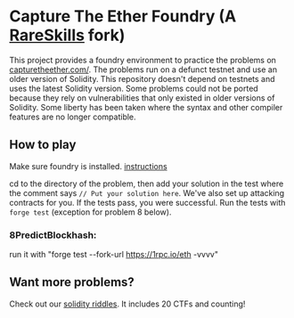 # Capture The Ether Foundry (A [RareSkills](http://www.rareskills.io/) fork)
This project provides a foundry environment to practice the problems on [capturetheether.com/](https://capturetheether.com/). The problems run on a defunct testnet and use an older version of Solidity. This repository doesn't depend on testnets and uses the latest Solidity version. Some problems could not be ported because they rely on vulnerabilities that only existed in older versions of Solidity. Some liberty has been taken where the syntax and other compiler features are no longer compatible.

## How to play
Make sure foundry is installed. [instructions](https://book.getfoundry.sh/getting-started/installation)

cd to the directory of the problem, then add your solution in the test where the comment says `// Put your solution here`. We've also set up attacking contracts for you. If the tests pass, you were successful. Run the tests with `forge test` (exception for problem 8 below).

### 8PredictBlockhash:

run it with "forge test --fork-url https://1rpc.io/eth -vvvv"

## Want more problems?
Check out our [solidity riddles](https://github.com/rareSkills/solidity-riddles). It includes 20 CTFs and counting!

